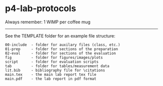# p4-lab-protocols
Always remember: 1 WIMP per coffee mug

---

See the TEMPLATE folder for an example file structure:

    00-include  - folder for auxilary files (class, etc.)
    01-prep     - folder for sections of the preparation
    02-eval     - folder for sections of the evaluation
    fig         - folder for figures/images/plots
    script      - folder for evaluation scripts
    tab         - folder for tables/measurement data
    lit.bib     - bibliography file for \citations
    main.tex    - the main lab report tex file
    main.pdf    - the lab report in pdf format
